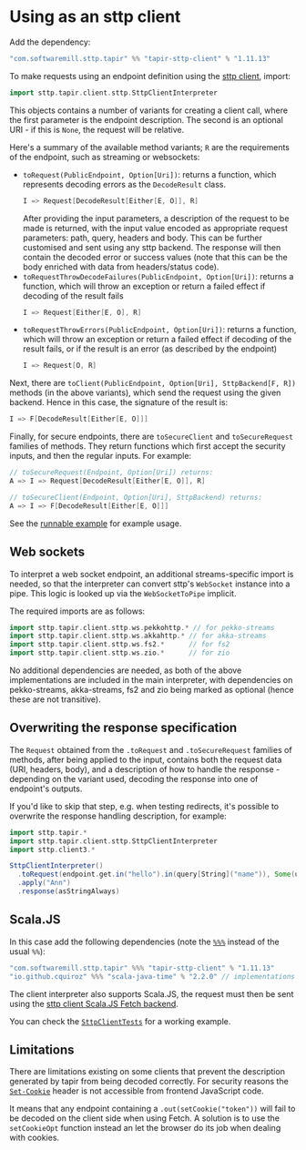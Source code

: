 # Using as an sttp client

Add the dependency:

```scala
"com.softwaremill.sttp.tapir" %% "tapir-sttp-client" % "1.11.13"
```

To make requests using an endpoint definition using the [sttp client](https://github.com/softwaremill/sttp), import:

```scala
import sttp.tapir.client.sttp.SttpClientInterpreter
```

This objects contains a number of variants for creating a client call, where the first parameter is the endpoint description.
The second is an optional URI - if this is `None`, the request will be relative.

Here's a summary of the available method variants; `R` are the requirements of the endpoint, such as streaming or websockets:

- `toRequest(PublicEndpoint, Option[Uri])`: returns a function, which represents decoding errors as the `DecodeResult`
  class.
  ```scala
  I => Request[DecodeResult[Either[E, O]], R]
  ```
  After providing the input parameters, a description of the request to be made is returned, with the input value
  encoded as appropriate request parameters: path, query, headers and body. This can be further
  customised and sent using any sttp backend. The response will then contain the decoded error or success values
  (note that this can be the body enriched with data from headers/status code).
- `toRequestThrowDecodeFailures(PublicEndpoint, Option[Uri])`: returns a function, which will throw an exception or 
  return a failed effect if decoding of the result fails
  ```scala
  I => Request[Either[E, O], R]
  ```
- `toRequestThrowErrors(PublicEndpoint, Option[Uri])`: returns a function, which will throw an exception or
  return a failed effect if decoding of the result fails, or if the result is an error (as described by the endpoint) 
  ```scala
  I => Request[O, R]
  ```

Next, there are `toClient(PublicEndpoint, Option[Uri], SttpBackend[F, R])` methods (in the above variants), which
send the request using the given backend. Hence in this case, the signature of the result is:

```scala
I => F[DecodeResult[Either[E, O]]]
```

Finally, for secure endpoints, there are `toSecureClient` and `toSecureRequest` families of methods. They return
functions which first accept the security inputs, and then the regular inputs. For example:

```scala
// toSecureRequest(Endpoint, Option[Uri]) returns: 
A => I => Request[DecodeResult[Either[E, O]], R]

// toSecureClient(Endpoint, Option[Uri], SttpBackend) returns:
A => I => F[DecodeResult[Either[E, O]]]
```

See  the [runnable example](https://github.com/softwaremill/tapir/blob/master/examples/src/main/scala/sttp/tapir/examples/booksExample.scala)
for example usage.

## Web sockets

To interpret a web socket endpoint, an additional streams-specific import is needed, so that the interpreter can
convert sttp's `WebSocket` instance into a pipe. This logic is looked up via the `WebSocketToPipe` implicit.

The required imports are as follows:

```scala
import sttp.tapir.client.sttp.ws.pekkohttp.* // for pekko-streams
import sttp.tapir.client.sttp.ws.akkahttp.* // for akka-streams
import sttp.tapir.client.sttp.ws.fs2.*      // for fs2
import sttp.tapir.client.sttp.ws.zio.*      // for zio
```

No additional dependencies are needed, as  both of the above implementations are included in the main interpreter, 
with dependencies on pekko-streams, akka-streams, fs2 and zio being marked as optional (hence these are not transitive).

## Overwriting the response specification

The `Request` obtained from the `.toRequest` and `.toSecureRequest` families of methods, after being applied to the 
input, contains both the request data (URI, headers, body), and a description of how to handle the response -
depending on the variant used, decoding the response into one of endpoint's outputs.

If you'd like to skip that step, e.g. when testing redirects, it's possible to overwrite the response handling 
description, for example:

```scala :compile-only
import sttp.tapir.*
import sttp.tapir.client.sttp.SttpClientInterpreter
import sttp.client3.*

SttpClientInterpreter()
  .toRequest(endpoint.get.in("hello").in(query[String]("name")), Some(uri"http://localhost:8080"))
  .apply("Ann")
  .response(asStringAlways)
```

## Scala.JS

In this case add the following dependencies (note the [`%%%`](https://www.scala-js.org/doc/project/dependencies.html) 
instead of the usual `%%`):

```scala
"com.softwaremill.sttp.tapir" %%% "tapir-sttp-client" % "1.11.13"
"io.github.cquiroz" %%% "scala-java-time" % "2.2.0" // implementations of java.time classes for Scala.JS
```

The client interpreter also supports Scala.JS, the request must then be sent using the
[sttp client Scala.JS Fetch backend](https://sttp.softwaremill.com/en/latest/backends/javascript/fetch.html).

You can check the [`SttpClientTests`](https://github.com/softwaremill/tapir/blob/master/client/sttp-client/src/test/scalajs/sttp/tapir/client/sttp/SttpClientTests.scala) for a working example.

## Limitations

There are limitations existing on some clients that prevent the description generated by tapir from being decoded correctly.
For security reasons the [`Set-Cookie`](https://developer.mozilla.org/en-US/docs/Web/HTTP/Headers/Set-Cookie) header is not accessible from frontend JavaScript code.

It means that any endpoint containing a `.out(setCookie("token"))` will fail to be decoded on the client side when using Fetch.
A solution is to use the `setCookieOpt` function instead an let the browser do its job when dealing with cookies.
